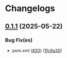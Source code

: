 # Changelogs

## [0.1.1](https://github.com/InfoTech501/infirmary-application/compare/v0.1.0...v0.1.1) (2025-05-22)

### Bug Fix(es)

* pom.xml ([#20](https://github.com/InfoTech501/infirmary-application/issues/20)) ([1fc9a30](https://github.com/InfoTech501/infirmary-application/commit/1fc9a30fef7cab885165d3a4eb3d2381cf5a90f0))

